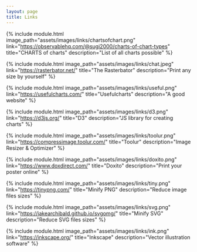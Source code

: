 ```yaml
---
layout: page
title: Links
---
```


<!-- <h1 class="projects rouge">Links</h1> -->


<div class="flex-container">
<div class="flex-left">

{% include module.html
image_path="assets/images/links/chartsofchart.png"
link="https://observablehq.com/@sugi2000/charts-of-chart-types"
title="CHARTS of charts"
description="List of all charts possible" %}

{% include module.html
image_path="assets/images/links/chat.jpeg"
link="https://rasterbator.net/"
title="The Rasterbator"
description="Print any size by yourself" %}

{% include module.html
image_path="assets/images/links/useful.png"
link="https://usefulcharts.com/"
title="Usefulcharts"
description="A good website" %}

{% include module.html
image_path="assets/images/links/d3.png"
link="https://d3js.org/"
title="D3"
description="JS library for creating charts" %}

{% include module.html
image_path="assets/images/links/toolur.png"
link="https://compressimage.toolur.com/"
title="Toolur"
description="Image Resizer & Optimizer" %}

</div>
<div class="flex-right">

{% include module.html
image_path="assets/images/links/doxito.png"
link="https://www.doxdirect.com/"
title="Doxito"
description="Print your poster online" %}

{% include module.html
image_path="assets/images/links/tiny.png"
link="https://tinypng.com/"
title="Minify PNG"
description="Reduce image files sizes" %}

{% include module.html
image_path="assets/images/links/svg.png"
link="https://jakearchibald.github.io/svgomg/"
title="Minify SVG"
description="Reduce SVG files sizes" %}

{% include module.html
image_path="assets/images/links/ink.png"
link="https://inkscape.org/"
title="Inkscape"
description="Vector illustration software" %}

</div>
</div>
